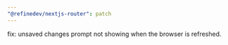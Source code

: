 ```yaml
---
"@refinedev/nextjs-router": patch
---
```


fix: unsaved changes prompt not showing when the browser is refreshed.
